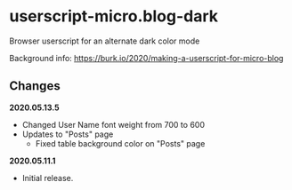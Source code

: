 # userscript-micro.blog-dark
Browser userscript for an alternate dark color mode


Background info: https://burk.io/2020/making-a-userscript-for-micro-blog

## Changes

**2020.05.13.5**
- Changed User Name font weight from 700 to 600
- Updates to "Posts" page
    - Fixed table background color on "Posts" page

**2020.05.11.1**
- Initial release.
